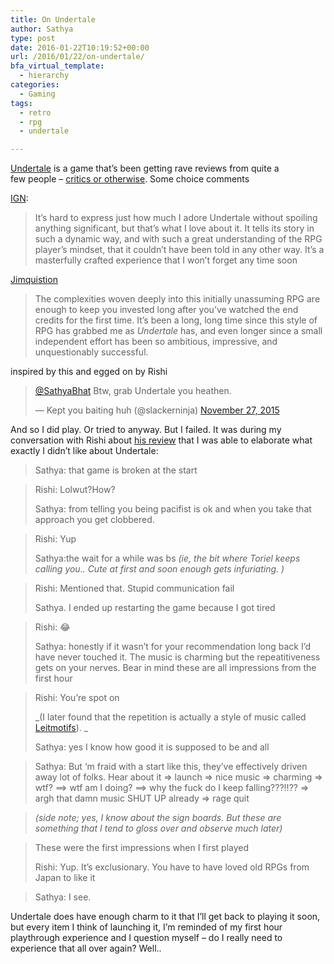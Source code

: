 ```yaml
---
title: On Undertale
author: Sathya
type: post
date: 2016-01-22T10:19:52+00:00
url: /2016/01/22/on-undertale/
bfa_virtual_template:
  - hierarchy
categories:
  - Gaming
tags:
  - retro
  - rpg
  - undertale

---
```

<a href="http://store.steampowered.com/app/391540/" target="_blank">Undertale</a> is a game that&#8217;s been getting rave reviews from quite a few people &#8211; <a href="http://www.metacritic.com/game/pc/undertale" target="_blank">critics or otherwise</a>. Some choice comments

<a href="http://www.ign.com/articles/2016/01/13/undertale-review" target="_blank">IGN</a>:

> It&#8217;s hard to express just how much I adore Undertale without spoiling anything significant, but that&#8217;s what I love about it. It tells its story in such a dynamic way, and with such a great understanding of the RPG player’s mindset, that it couldn’t have been told in any other way. It&#8217;s a masterfully crafted experience that I won&#8217;t forget any time soon

<a href="http://www.thejimquisition.com/2015/09/undertale-review-a-determined-effort/" target="_blank">Jimquistion</a>

> The complexities woven deeply into this initially unassuming RPG are enough to keep you invested long after you’ve watched the end credits for the first time. It’s been a long, long time since this style of RPG has grabbed me as _Undertale_ has, and even longer since a small independent effort has been so ambitious, impressive, and unquestionably successful.

inspired by this and egged on by Rishi

<blockquote class="twitter-tweet" data->
  <p lang="en" dir="ltr">
    <a href="https://twitter.com/SathyaBhat">@SathyaBhat</a> Btw, grab Undertale you heathen.
  </p>
  
  <p>
    &mdash; Kept you baiting huh (@slackerninja) <a href="https://twitter.com/slackerninja/status/670152492685115392">November 27, 2015</a>
  </p>
</blockquote>



And so I did play. Or tried to anyway. But I failed. It was during my conversation with Rishi about <a href="http://gadgets.ndtv.com/games/reviews/undertale-review-791303" target="_blank">his review</a> that I was able to elaborate what exactly I didn&#8217;t like about Undertale:

> Sathya: that game is broken at the start
  
> Rishi: Lolwut?How?
> 
> Sathya: from telling you being pacifist is ok and when you take that approach you get clobbered.
  
> Rishi: Yup
> 
> Sathya:the wait for a while was bs _(ie, the bit where Toriel keeps calling you.. Cute at first and soon enough gets infuriating. )_
  
> Rishi: Mentioned that. Stupid communication fail
> 
> Sathya. I ended up restarting the game because I got tired
  
> Rishi: :joy:
> 
> Sathya: honestly if it wasn&#8217;t for your recommendation long back I&#8217;d have never touched it. The music is charming but the repeatitiveness gets on your nerves. Bear in mind these are all impressions from the first hour
  
> Rishi: You&#8217;re spot on
> 
> _(I later found that the repetition is actually a style of music called <a href="https://en.wikipedia.org/wiki/Leitmotif" target="_blank">Leitmotifs</a>). _
> 
> Sathya: yes I know how good it is supposed to be and all
  
> Sathya: But &#8216;m fraid with a start like this, they&#8217;ve effectively driven away lot of folks. Hear about it => launch => nice music => charming => wtf? ==> wtf am I doing? ==> why the fuck do I keep falling???!!?? => argh that damn music SHUT UP already => rage quit
  
> _(side note; yes, I know about the sign boards. But these are something that I tend to gloss over and observe much later)_
  
> These were the first impressions when I first played
> 
> Rishi: Yup. It&#8217;s exclusionary. You have to have loved old RPGs from Japan to like it
  
> Sathya: I see.

Undertale does have enough charm to it that I&#8217;ll get back to playing it soon, but every item I think of launching it, I&#8217;m reminded of my first hour playthrough experience and I question myself &#8211; do I really need to experience that all over again? Well..
